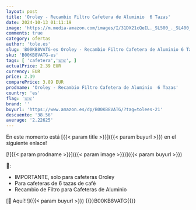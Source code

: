 ```yaml
---
layout: post
title: 'Oroley - Recambio Filtro Cafetera de Aluminio  6 Tazas'
date: 2024-10-13 01:11:19
image: 'https://m.media-amazon.com/images/I/31DX21cQeIL._SL500_._SL400_.jpg'
comments: true
category: ofertas
author: 'tole.es'
slug: 'B00KB8VATG-es Oroley - Recambio Filtro Cafetera de Aluminio 6 Tazas'
sku: 'B00KB8VATG-es'
tags: [ 'cafetera','🇪🇸', ]
actualPrice: 2.39 EUR
currency: EUR
price: 2.39
comparePrice: 3.89 EUR
prodname: 'Oroley - Recambio Filtro Cafetera de Aluminio  6 Tazas'
country: 'es'
flag: '🇪🇸'
brand: ''
buyurl: 'https://www.amazon.es/dp/B00KB8VATG/?tag=tolees-21'
descuento: '38.56'
average: '2.22625'
---
```


En este momento está [{{< param title >}}]({{< param buyurl >}}) en el siguiente enlace!

[![{{< param prodname >}}]({{< param image >}})]({{< param buyurl >}})

🔎:

- IMPORTANTE, solo para cafeteras Oroley
- Para cafeteras de 6 tazas de café
- Recambio de Filtro para Cafeteras de Aluminio

[🛒 Aquí!!!]({{< param buyurl >}})
{{<world>}}B00KB8VATG{{</world>}}
